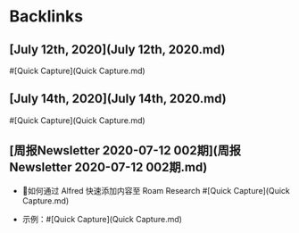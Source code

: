 
# Backlinks
## [July 12th, 2020](July 12th, 2020.md)

#[Quick Capture](Quick Capture.md)

## [July 14th, 2020](July 14th, 2020.md)

#[Quick Capture](Quick Capture.md)

## [周报Newsletter 2020-07-12 002期](周报Newsletter 2020-07-12 002期.md)
- 🦾如何通过 Alfred 快速添加内容至 Roam Research #[Quick Capture](Quick Capture.md)

- 示例：#[Quick Capture](Quick Capture.md)

